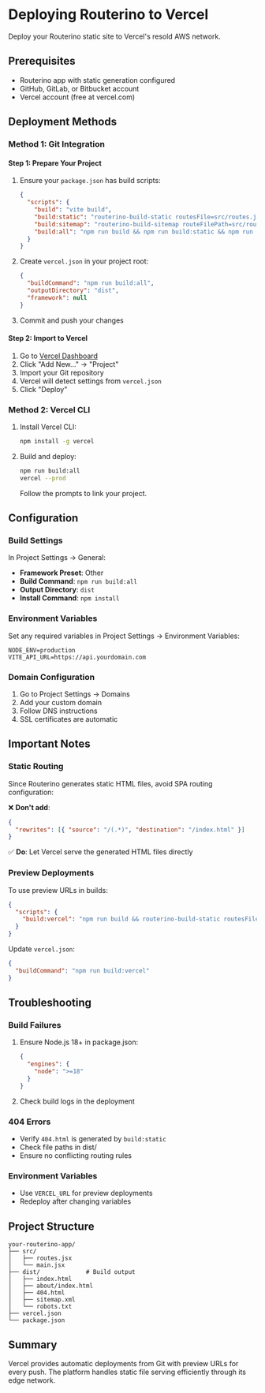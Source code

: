 # Deploying Routerino to Vercel

Deploy your Routerino static site to Vercel's resold AWS network.

## Prerequisites

- Routerino app with static generation configured
- GitHub, GitLab, or Bitbucket account
- Vercel account (free at vercel.com)

## Deployment Methods

### Method 1: Git Integration

#### Step 1: Prepare Your Project

1. Ensure your `package.json` has build scripts:

   ```json
   {
     "scripts": {
       "build": "vite build",
       "build:static": "routerino-build-static routesFile=src/routes.jsx outputDir=dist template=dist/index.html baseUrl=https://yourdomain.vercel.app",
       "build:sitemap": "routerino-build-sitemap routeFilePath=src/routes.jsx hostname=https://yourdomain.vercel.app outputDir=dist",
       "build:all": "npm run build && npm run build:static && npm run build:sitemap"
     }
   }
   ```

2. Create `vercel.json` in your project root:

   ```json
   {
     "buildCommand": "npm run build:all",
     "outputDirectory": "dist",
     "framework": null
   }
   ```

3. Commit and push your changes

#### Step 2: Import to Vercel

1. Go to [Vercel Dashboard](https://vercel.com/dashboard)
2. Click "Add New..." → "Project"
3. Import your Git repository
4. Vercel will detect settings from `vercel.json`
5. Click "Deploy"

### Method 2: Vercel CLI

1. Install Vercel CLI:

   ```bash
   npm install -g vercel
   ```

2. Build and deploy:

   ```bash
   npm run build:all
   vercel --prod
   ```

   Follow the prompts to link your project.

## Configuration

### Build Settings

In Project Settings → General:

- **Framework Preset**: Other
- **Build Command**: `npm run build:all`
- **Output Directory**: `dist`
- **Install Command**: `npm install`

### Environment Variables

Set any required variables in Project Settings → Environment Variables:

```
NODE_ENV=production
VITE_API_URL=https://api.yourdomain.com
```

### Domain Configuration

1. Go to Project Settings → Domains
2. Add your custom domain
3. Follow DNS instructions
4. SSL certificates are automatic

## Important Notes

### Static Routing

Since Routerino generates static HTML files, avoid SPA routing configuration:

❌ **Don't add**:

```json
{
  "rewrites": [{ "source": "/(.*)", "destination": "/index.html" }]
}
```

✅ **Do**: Let Vercel serve the generated HTML files directly

### Preview Deployments

To use preview URLs in builds:

```json
{
  "scripts": {
    "build:vercel": "npm run build && routerino-build-static routesFile=src/routes.jsx outputDir=dist template=dist/index.html baseUrl=${VERCEL_URL:-https://yourdomain.com}"
  }
}
```

Update `vercel.json`:

```json
{
  "buildCommand": "npm run build:vercel"
}
```

## Troubleshooting

### Build Failures

1. Ensure Node.js 18+ in package.json:

   ```json
   {
     "engines": {
       "node": ">=18"
     }
   }
   ```

2. Check build logs in the deployment

### 404 Errors

- Verify `404.html` is generated by `build:static`
- Check file paths in dist/
- Ensure no conflicting routing rules

### Environment Variables

- Use `VERCEL_URL` for preview deployments
- Redeploy after changing variables

## Project Structure

```
your-routerino-app/
├── src/
│   ├── routes.jsx
│   └── main.jsx
├── dist/             # Build output
│   ├── index.html
│   ├── about/index.html
│   ├── 404.html
│   ├── sitemap.xml
│   └── robots.txt
├── vercel.json
└── package.json
```

## Summary

Vercel provides automatic deployments from Git with preview URLs for every push. The platform handles static file serving efficiently through its edge network.
